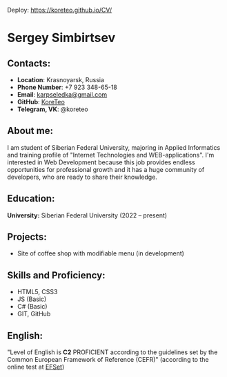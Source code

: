 Deploy: https://koreteo.github.io/CV/
# __Sergey Simbirtsev__

## __Contacts:__
- __Location__: Krasnoyarsk, Russia
- __Phone Number__: +7 923 348-65-18
- __Email__: karpseledka@gmail.com
- __GitHub__: [KoreTeo](https://github.com/KoreTeo)
- __Telegram, VK__: @koreteo

## __About me:__
I am student of Siberian Federal University, majoring in Applied Informatics and training profile of "Internet Technologies and WEB-applications". 
I'm interested in Web Development because this job provides endless opportunities for professional growth and it has a huge community of developers, who are ready to share their knowledge.

## __Education:__ 
__University:__ Siberian Federal University (2022 – present)

## __Projects:__
- Site of coffee shop with modifiable menu (in development)

## __Skills and Proficiency:__
- HTML5, CSS3
- JS (Basic)
- C# (Basic)
- GIT, GitHub

## __English:__
"Level of English is __C2__ PROFICIENT according to the guidelines set by the Common European Framework of Reference (CEFR)" (according to the online test at [EFSet](https://www.efset.org/cert/RFNfzd))
